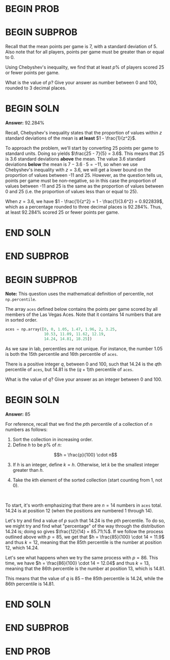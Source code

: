 # BEGIN PROB

# BEGIN SUBPROB

Recall that the mean points per game is 7, with a standard deviation of 5. Also note that for all players, points per game must be greater than or equal to 0.

Using Chebyshev's inequality, we find that at least $p\%$ of players scored 25 or fewer points per game.

What is the value of $p$? Give your answer as number between 0 and 100, rounded to 3 decimal places.

# BEGIN SOLN

**Answer:** $92.284\%$

Recall, Chebyshev's inequality states that the proportion of values within $z$ standard deviations of the mean is **at least** $1 - \frac{1}{z^2}$.

To approach the problem, we'll start by converting 25 points per game to standard units. Doing so yields $\frac{25 - 7}{5} = 3.6$. This means that 25 is 3.6 standard deviations **above** the mean. The value 3.6 standard deviations **below** the mean is $7 - 3.6 \cdot 5 = -11$, so when we use Chebyshev's inequality with $z = 3.6$, we will get a lower bound on the proportion of values between -11 and 25. However, as the question tells us, points per game must be non-negative, so in this case the proportion of values between -11 and 25 is the same as the proportion of values between 0 and 25 (i.e. the proportion of values less than or equal to 25).

When $z = 3.6$, we have $1 - \frac{1}{z^2} = 1 - \frac{1}{3.6^2} = 0.922839$, which as a percentage rounded to three decimal places is $92.284\%$. Thus, at least $92.284\%$ scored 25 or fewer points per game.

# END SOLN

# END SUBPROB

# BEGIN SUBPROB

**Note:** This question uses the mathematical definition of percentile, not `np.percentile`.

The array `aces` defined below contains the points per game scored by all members of the Las Vegas Aces. Note that it contains 14 numbers that are in sorted order.

```py
aces = np.array([0, 0, 1.05, 1.47, 1.96, 2, 3.25, 
                 10.53, 11.09, 11.62, 12.19, 
                 14.24, 14.81, 18.25])
```

As we saw in lab, percentiles are not unique. For instance, the number 1.05 is both the 15th percentile and 16th percentile of `aces`.

There is a positive integer $q$, between 0 and 100, such that 14.24 is the $q$th percentile of `aces`, but 14.81 is the $(q+1)$th percentile of `aces`. 

What is the value of $q$? Give your answer as an integer between 0 and 100.

# BEGIN SOLN

**Answer:** 85

For reference, recall that we find the $p$th percentile of a collection of $n$ numbers as follows:

1. Sort the collection in increasing order.
2. Define $h$ to be $p\%$ of $n$: 

$$h = \frac{p}{100} \cdot n$$

3. If $h$ is an integer, define $k = h$. Otherwise, let $k$ be the smallest integer greater than $h$.

4. Take the $k$th element of the sorted collection (start counting from 1, not 0).

<br>

To start, it's worth emphasizing that there are $n = 14$ numbers in `aces` total. 14.24 is at position 12 (when the positions are numbered 1 through 14).

Let's try and find a value of $p$ such that 14.24 is the $p$th percentile. To do so, we might try and find what "percentage" of the way through the distribution 14.24 is; doing so gives $\frac{12}{14} = 85.71\%$. If we follow the process outlined above with $p = 85$, we get that $h = \frac{85}{100} \cdot 14 = 11.9$ and thus $k = 12$, meaning that the 85th percentile is the number at position 12, which 14.24.

Let's see what happens when we try the same process with $p = 86$. This time, we have $h = \frac{86}{100} \cdot 14 = 12.04$ and thus $k = 13$, meaning that the 86th percentile is the number at position 13, which is 14.81.

This means that the value of $q$ is 85 – the 85th percentile is 14.24, while the 86th percentile is 14.81.

# END SOLN

# END SUBPROB

# END PROB